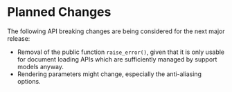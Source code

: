 <!-- SPDX-FileCopyrightText: 2022 geisserml <geisserml@gmail.com> -->
<!-- SPDX-License-Identifier: CC-BY-4.0 -->

# Planned Changes

The following API breaking changes are being considered for the next major release:

* Removal of the public function `raise_error()`, given that it is only usable for document loading APIs which are sufficiently managed by support models anyway.
* Rendering parameters might change, especially the anti-aliasing options.
